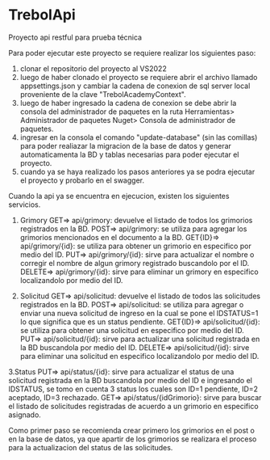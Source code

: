# TrebolApi
Proyecto api restful para prueba técnica

Para poder ejecutar este proyecto se requiere realizar los siguientes paso:
1. clonar el repositorio del proyecto al VS2022
2. luego de haber clonado el proyecto se requiere abrir el archivo llamado appsettings.json y cambiar la cadena de conexion de sql server local proveniente de la clave "TrebolAcademyContext".
3. luego de haber ingresado la cadena de conexion se debe abrir la consola del administrador de paquetes en la ruta Herramientas> Administrador de paquetes Nuget> Consola de administrador de paquetes.
4. ingresar en la consola el comando "update-database" (sin las comillas) para poder realiazar la migracion de la base de datos y generar automaticamenta la BD y tablas necesarias para poder ejecutar el proyecto.
5. cuando ya se haya realizado los pasos anteriores ya se podra ejecutar el proyecto y probarlo en el swagger.

Cuando la api ya se encuentra en ejecucion, existen los siguientes servicios.
1. Grimory
GET=> api/grimory: devuelve el listado de todos los grimorios registrados en la BD.
POST=> api/grimory: se utiliza para agregar los grimorios mencionados en el documento a la BD.
GET{ID}=> api/grimory/{id}: se utiliza para obtener un grimorio en especifico por medio del ID.
PUT=> api/grimory/{id}: sirve para actualizar el nombre o corregir el nombre de algun grimory registrado buscandolo por el ID.
DELETE=> api/grimory/{id}: sirve para eliminar un grimory en especifico localizandolo por medio del ID.

2. Solicitud
GET=> api/solicitud: devuelve el listado de todos las solicitudes registrados en la BD.
POST=> api/solicitud: se utiliza para agregar o enviar una nueva solicitud de ingreso en la cual se pone el IDSTATUS=1 lo que significa que es un status pendiente.
GET{ID}=> api/solicitud/{id}: se utiliza para obtener una solicitud en especifico por medio del ID.
PUT=> api/solicitud/{id}: sirve para actualizar una solicitud registrada en la BD buscandola por medio del ID.
DELETE=> api/solicitud/{id}: sirve para eliminar una solicitud en especifico localizandolo por medio del ID.

3.Status
PUT=> api/status/{id}: sirve para actualizar el status de una solicitud registrada en la BD buscandola por medio del ID e ingresando el IDSTATUS, se tomo en cuenta 3 status los cuales son ID=1 pendiente, ID=2 aceptado, ID=3 rechazado.
GET=> api/status/{idGrimorio}: sirve para buscar el listado de solicitudes registradas de acuerdo a un grimorio en especifico asignado.

Como primer paso se recomienda crear primero los grimorios en el post o en la base de datos, ya que apartir de los grimorios se realizara el proceso para la actualizacion del status de las solicitudes.
